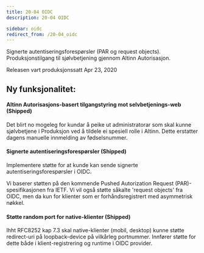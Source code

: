 ```yaml
---
title: 20-04 OIDC
description: 20-04 OIDC

sidebar: oidc
redirect_from: /20-04_oidc
---
```



Signerte autentiseringsforespørsler (PAR og request objects). Produksjonstilgang til sjølvbetjening gjennom Altinn Autorisasjon.



Releasen vart produksjonssatt Apr 23, 2020

## Ny funksjonalitet:


#### Altinn Autorisasjons-basert tilgangstyring mot selvbetjenings-web (Shipped)

Det blirt no mogeleg for kundar å peike ut administratorar som skal kunne sjølvbetjene i Produksjon ved å tildele ei spesiell rolle i Altinn. Dette erstatter dagens manuelle innmelding av fødselsnummer.




#### Signerte autentiseringsforespørsler (Shipped)

Implementere støtte for at kunde kan sende signerte autentiseringsforespørsler i OIDC.

Vi baserer støtten på den kommende Pushed Autorization Request (PAR)-spesifikasjonen fra IETF. Vi vil også støtte såkalte 'request objects' fra OIDC, men da kun for klienter som er forhåndsregistrert med asymmetrisk nøkkel.




#### Støtte random port for native-klienter (Shipped)

Ihht RFC8252 kap 7.3 skal native-klienter (mobil, desktop) kunne støtte redirect-uri på loopback-device på vilkårleg portnummer. Innfører støtte for dette både i klient-registrering og runtime i OIDC provider.

